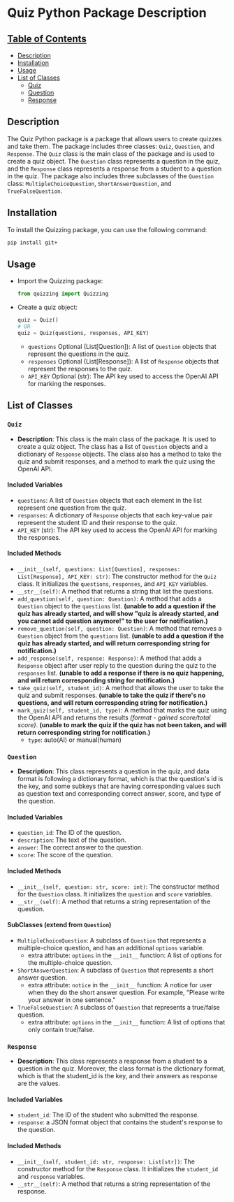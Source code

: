 # Quiz Python Package Description

## [Table of Contents](#table-of-contents)

- [Description](#description)
- [Installation](#installation)
- [Usage](#usage)
- [List of Classes](#list-of-classes)
  - [Quiz](#quiz)
  - [Question](#question)
  - [Response](#response)

<a name="description"></a>

## Description

The Quiz Python package is a package that allows users to create quizzes and take them. The package includes three classes: `Quiz`, `Question`, and `Response`. The `Quiz` class is the main class of the package and is used to create a quiz object. The `Question` class represents a question in the quiz, and the `Response` class represents a response from a student to a question in the quiz. The package also includes three subclasses of the `Question` class: `MultipleChoiceQuestion`, `ShortAnswerQuestion`, and `TrueFalseQuestion`.

<a name="installation"></a>

## Installation

To install the Quizzing package, you can use the following command:

```bash
pip install git+
```

<a name="usage"></a>

## Usage

- Import the Quizzing package:

  ```python
  from quizzing import Quizzing
  ```

- Create a quiz object:

  ```python
  quiz = Quiz()
  # OR
  quiz = Quiz(questions, responses, API_KEY)
  ```

  - `questions` Optional (List[Question]): A list of `Question` objects that represent the questions in the quiz.
  - `responses` Optional (List[Response]): A list of `Response` objects that represent the responses to the quiz.
  - `API_KEY` Optional (str): The API key used to access the OpenAI API for marking the responses.

<a name="list-of-classes"></a>

## List of Classes

<a name="quiz"></a>

### `Quiz`

- **Description**: This class is the main class of the package. It is used to create a quiz object. The class has a list of `Question` objects and a dictionary of `Response` objects. The class also has a method to take the quiz and submit responses, and a method to mark the quiz using the OpenAI API.

#### Included Variables

- `questions`: A list of `Question` objects that each element in the list represent one question from the quiz.
- `responses`: A dictionary of `Response` objects that each key-value pair represent the student ID and their response to the quiz.
- `API_KEY` (str): The API key used to access the OpenAI API for marking the responses.

#### Included Methods

- `__init__(self, questions: List[Question], responses: List[Response], API_KEY: str)`: The constructor method for the `Quiz` class. It initializes the `questions`, `responses`, and `API_KEY` variables.
- `__str__(self)`: A method that returns a string that list the questions.
- `add_question(self, question: Question)`: A method that adds a `Question` object to the `questions` list.
  **(unable to add a question if the quiz has already started, and will show "quiz is already started, and you cannot add question anymore!" to the user for notification.)**
- `remove_question(self, question: Question)`: A method that removes a `Question` object from the `questions` list.
  **(unable to add a question if the quiz has already started, and will return corresponding string for notification.)**
- `add_response(self, response: Response)`: A method that adds a `Response` object after user reply to the question during the quiz to the `responses` list.
  **(unable to add a response if there is no quiz happening, and will return corresponding string for notification.)**
- `take_quiz(self, student_id)`: A method that allows the user to take the quiz and submit responses.
  **(unable to take the quiz if there's no questions, and will return corresponding string for notification.)**
- `mark_quiz(self, student_id, type)`: A method that marks the quiz using the OpenAI API and returns the results _(format - gained score/total score)_.
  **(unable to mark the quiz if the quiz has not been taken, and will return corresponding string for notification.)**
  - `type`: auto(AI) or manual(human)

<a name="question"></a>

### `Question`

- **Description**: This class represents a question in the quiz, and data format is following a dictionary format, which is that the question's id is the key, and some subkeys that are having corresponding values such as question text and corresponding correct answer, score, and type of the question.

#### Included Variables

- `question_id`: The ID of the question.
- `description`: The text of the question.
- `answer`: The correct answer to the question.
- `score`: The score of the question.

#### Included Methods

- `__init__(self, question: str, score: int)`: The constructor method for the `Question` class. It initializes the `question` and `score` variables.
- `__str__(self)`: A method that returns a string representation of the question.

#### SubClasses (extend from `Question`)

- `MultipleChoiceQuestion`: A subclass of `Question` that represents a multiple-choice question, and has an additional `options` variable.
  - extra attribute: `options` in the `__init__` function: A list of options for the multiple-choice question.
- `ShortAnswerQuestion`: A subclass of `Question` that represents a short answer question.
  - extra attribute: `notice` in the `__init__` function: A notice for user when they do the short answer question. For example, "Please write your answer in one sentence."
- `TrueFalseQuestion`: A subclass of `Question` that represents a true/false question.
  - extra attribute: `options` in the `__init__` function: A list of options that only contain true/false.

### `Response`

- **Description**: This class represents a response from a student to a question in the quiz. Moreover, the class format is the dictionary format, which is that the student_id is the key, and their answers as response are the values.

#### Included Variables

- `student_id`: The ID of the student who submitted the response.
- `response`: a JSON format object that contains the student's response to the question.

#### Included Methods

- `__init__(self, student_id: str, response: List[str])`: The constructor method for the `Response` class. It initializes the `student_id` and `response` variables.
- `__str__(self)`: A method that returns a string representation of the response.
